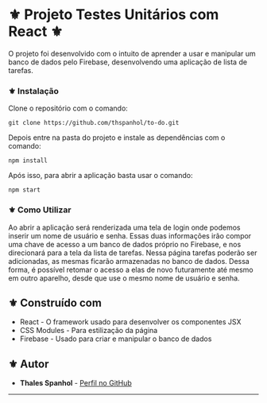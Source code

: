 # ⚜️ Projeto Testes Unitários com React ⚜️

O projeto foi desenvolvido com o intuito de aprender a usar e manipular um banco de dados pelo Firebase, desenvolvendo uma aplicação de lista de tarefas.

### ⚜️ Instalação

Clone o repositório com o comando:
```
git clone https://github.com/thspanhol/to-do.git
```

Depois entre na pasta do projeto e instale as dependências com o comando:
```
npm install
```

Após isso, para abrir a aplicação basta usar o comando:
```
npm start
```
### ⚜️ Como Utilizar

Ao abrir a aplicação será renderizada uma tela de login onde podemos inserir um nome de usuário e senha. Essas duas informações irão compor uma chave de acesso a um banco de dados próprio no Firebase, e nos direcionará para a tela da lista de tarefas. Nessa página tarefas poderão ser adicionadas, as mesmas ficarão armazenadas no banco de dados. Dessa forma, é possível retomar o acesso a elas de novo futuramente até mesmo em outro aparelho, desde que use o mesmo nome de usuário e senha.

## ⚜️ Construído com

* React - O framework usado para desenvolver os componentes JSX
* CSS Modules - Para estilização da página
* Firebase - Usado para criar e manipular o banco de dados

## ⚜️ Autor

* **Thales Spanhol** - [Perfil no GitHub](https://github.com/thspanhol)

---